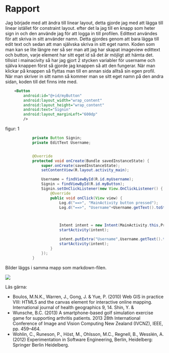 
# Rapport


Jag började med att ändra till linear layout, detta gjorde jag med att lägga till linear istället för constraint layout. efter det la jag till en knapp
som heter sign in och den använde jag för att logga in till profilen. Edittext användes för att skriva in sitt använder namn. Detta gjordes
genom att bara lägga till edit text och sedan att man självska skriva in sitt eget namn. Koden som man kan se lite längre ner så ser man att jag har skapat imageview edittext och button, varje element har sitt eget
id så det är möjligt att hämta det. tillsist i mainacivity så har jag gjort 2 stycken variabler för username och själva knappen först så gjorde jag knappen så att den fungerar. När man klickar på knappen så flyttas
man till en annan sida alltså sin egen profil. När man skriver in sitt namn så kommer man se sitt eget namn på den andra sidan, koden till det finns inte med.



```xml
    <Button
        android:id="@+id/myButton"
        android:layout_width="wrap_content"
        android:layout_height="wrap_content"
        android:text="Signin"
        android:layout_marginLeft="600dp"
        />
```
figur: 1
```java
            private Button Signin;
            private EditText Username;


            @Override
            protected void onCreate(Bundle savedInstanceState) {
                super.onCreate(savedInstanceState);
                setContentView(R.layout.activity_main);

                Username = findViewById(R.id.myUsername);
                Signin = findViewById(R.id.myButton);
                Signin.setOnClickListener(new View.OnClickListener() {
                    @Override
                    public void onClick(View view) {
                        Log.d("==>", "MainActivity button pressed");
                        Log.d("==>", "Username"+Username.getText().toString());



                        Intent intent = new Intent(MainActivity.this,ProfileActivity.class);
                        startActivity(intent);

                        intent.putExtra("Username",Username.getText().toString());
                        startActivity(intent);
                    }
                });
            }
```

Bilder läggs i samma mapp som markdown-filen.

![](android.png)

Läs gärna:

- Boulos, M.N.K., Warren, J., Gong, J. & Yue, P. (2010) Web GIS in practice VIII: HTML5 and the canvas element for interactive online mapping. International journal of health geographics 9, 14. Shin, Y. &
- Wunsche, B.C. (2013) A smartphone-based golf simulation exercise game for supporting arthritis patients. 2013 28th International Conference of Image and Vision Computing New Zealand (IVCNZ), IEEE, pp. 459–464.
- Wohlin, C., Runeson, P., Höst, M., Ohlsson, M.C., Regnell, B., Wesslén, A. (2012) Experimentation in Software Engineering, Berlin, Heidelberg: Springer Berlin Heidelberg.

